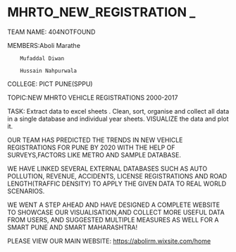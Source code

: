 # MHRTO_NEW_REGISTRATION _ 
TEAM NAME: 404NOTFOUND

MEMBERS:Aboli Marathe

        Mufaddal Diwan 
        
        Hussain Nahpurwala

COLLEGE: PICT PUNE(SPPU)       

TOPIC:NEW MHRTO VEHICLE REGISTRATIONS 2000-2017


TASK:
Extract data to excel sheets .
Clean, sort, organise and collect all data in a single database and individual year sheets.
VISUALIZE the data and plot it.

OUR TEAM HAS  PREDICTED THE TRENDS IN NEW VEHICLE REGISTRATIONS FOR PUNE BY 2020 WITH THE HELP OF SURVEYS,FACTORS LIKE METRO AND SAMPLE DATABASE.

WE HAVE LINKED SEVERAL EXTERNAL DATABASES SUCH AS AUTO POLLUTION, REVENUE, ACCIDENTS, LICENSE REGISTRATIONS AND ROAD LENGTH(TRAFFIC DENSITY) TO APPLY THE GIVEN DATA TO REAL WORLD SCENARIOS.

WE WENT A STEP AHEAD AND  HAVE DESIGNED A COMPLETE WEBSITE TO SHOWCASE OUR VISUALISATION,AND COLLECT MORE USEFUL DATA FROM USERS, AND SUGGESTED MULTIPLE MEASURES AS WELL FOR A SMART PUNE AND SMART MAHARASHTRA!



 PLEASE VIEW OUR MAIN WEBSITE:  https://abolirm.wixsite.com/home
